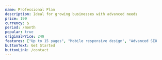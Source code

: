 ```yaml
---
name: Professional Plan
description: Ideal for growing businesses with advanced needs
price: 199
currency: $
period: /month
popular: true
originalPrice: 249
features: ["Up to 15 pages", "Mobile responsive design", "Advanced SEO optimization", "Contact form", "E-commerce integration", "Priority support", "Analytics dashboard"]
buttonText: Get Started
buttonLink: /contact
---
```

